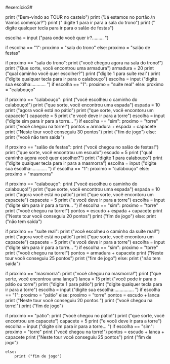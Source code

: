 #exercício3#

print ("Bem-vindo ao TOUR no castelo")
print ("Já estamos no portão.\n Vamos comerçar?")
print (" digite 1 para ir para a sala do trono")
print (" digite qualquer tecla para ir para o salão de festas")

escolha = input ("para onde você quer ir?......... ")

if escolha == "1":
    proximo = "sala do trono" 
else:
    proximo = "salão de festas" 

if proximo == "sala do trono":
   print ("você chegou agora na sala do trono!")
   print ("Que sorte, você encontrou uma armadura")
   armadura = 20
   print ("qual caminho você quer escolher?")
   print ("digite 1 para suíte real")
   print ("digite qualquer tecla para ir para o calabouço")
   escolha = input ("digite sua escolha:...........  ")
   if escolha == "1":
       proximo = "suíte real"
   else:
        proximo = "calabouço"

if  proximo ==  "calabouço":
    print ("você escolheu o caminho do calabouço!")
    print ("que sorte, você encontrou uma espada")
    espada = 10
    print ("agora você está no pátio")
    print ("que sorte, você encontoru um capacete")
    capacete = 5
    print ("e você deve ir para a torre")
    escolha = input ("digite sim para ir para a torre...  ")
    if escolha == "sim":
        proximo = "torre"
        print ("você chegou na torre!")
        pontos = armadura + espada + capacete
        print ("Neste tour você conseguiu 30 pontos")
        print ("fim de jogo")
    else:
        print ("você não tem saída")

if proximo == "salão de festas":
    print ("você chegou no salão de festas!")
    print ("que sorte, você encontrou um escudo")
    escudo = 5
    print ("qual caminho agora você quer escolher?")
    print ("digite 1 para calabouço")
    print ("digite qualquer tecla para ir para a masmorra")
    escolha = input ("digite sua escolha:............  ")
    if escolha == "1":
        proximo = "calabouço"
    else:
        proximo = "masmorra"

if  proximo ==  "calabouço":
    print ("você escolheu o caminho do calabouço!")
    print ("que sorte, você encontrou uma espada")
    espada = 10
    print ("agora você está no pátio")
    print ("que sorte, você encontoru um capacete")
    capacete = 5
    print ("e você deve ir para a torre")
    escolha = input ("digite sim para ir para a torre...  ")
    if escolha == "sim":
        proximo = "torre"
        print ("você chegou na torre!")
        pontos = escudo + espada + capacete
        print ("Neste tour você conseguiu 20 pontos")
        print ("fim de jogo")
    else:
        print ("não tem saída")

if proximo ==  "suíte real":
    print ("você escolheu o caminho da suíte real!")
    print ("agora você está no pátio")
    print ("que sorte, você encontoru um capacete")
    capacete = 5
    print ("e você deve ir para a torre")
    escolha = input ("digite sim para ir para a torre...  ")
    if escolha == "sim":
        proximo = "torre"
        print ("você chegou na torre!")
        pontos = armadura + capacete
        print ("Neste tour você conseguiu 25 pontos")
        print ("fim de jogo")
    else:
        print ("não tem saída")

if  proximo == "masmorra":
    print ("você chegou na masmorra!")
    print ("que sorte, você encontrou uma lança")
    lanca = 15
    print ("você pode ir para o pátio ou torre")
    print ("digite 1 para pátio")
    print ("digite qualquer tecla para ir para a torre")
    escolha = input ("digite sua escolha:...............  ")
    if escolha == "1":
        proximo = "pátio"
    else:
        proximo = "torre"
        pontos = escudo + lanca 
        print ("Neste tour você conseguiu 20 pontos ")
        print ("você chegou na torre!")
        print ("fim de jogo")

if proximo == "pátio":
    print ("você chegou no pátio!")
    print ("que sorte, você encontrou um capacete")
    capacete = 5
    print ("e você deve ir para a torre")
    escolha = input ("digite sim para ir para a torre...  ")
    if escolha == "sim":
        proximo = "torre"
        print ("você chegou na torre!")
        pontos = escudo + lanca + capacete
        print ("Neste tour você conseguiu 25 pontos")
        print ("fim de jogo")
        
    else:
        print ("fim de jogo")






